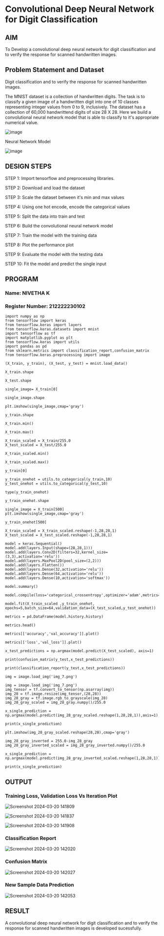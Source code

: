 # Convolutional Deep Neural Network for Digit Classification

## AIM

To Develop a convolutional deep neural network for digit classification and to verify the response for scanned handwritten images.

## Problem Statement and Dataset

Digit classification and to verify the response for scanned handwritten images.

The MNIST dataset is a collection of handwritten digits. The task is to classify a given image of a handwritten digit into one of 10 classes representing integer values from 0 to 9, inclusively. The dataset has a collection of 60,000 handwrittend digits of size 28 X 28. Here we build a convolutional neural network model that is able to classify to it's appropriate numerical value.

![image](https://github.com/NivethaKumar30/mnist-classification/assets/119559844/cebb038a-2a46-4640-955b-cb220c4a74cc)

Neural Network Model

![image](https://github.com/NivethaKumar30/mnist-classification/assets/119559844/920b10b1-d02a-4edf-9a2a-78ac5a515f57)


## DESIGN STEPS

STEP 1:
Import tensorflow and preprocessing libraries.

STEP 2:
Download and load the dataset

STEP 3:
Scale the dataset between it's min and max values

STEP 4:
Using one hot encode, encode the categorical values

STEP 5:
Split the data into train and test

STEP 6:
Build the convolutional neural network model

STEP 7:
Train the model with the training data

STEP 8:
Plot the performance plot

STEP 9:
Evaluate the model with the testing data

STEP 10:
Fit the model and predict the single input

## PROGRAM

### Name: NIVETHA K
### Register Number: 212222230102

```
import numpy as np
from tensorflow import keras
from tensorflow.keras import layers
from tensorflow.keras.datasets import mnist
import tensorflow as tf
import matplotlib.pyplot as plt
from tensorflow.keras import utils
import pandas as pd
from sklearn.metrics import classification_report,confusion_matrix
from tensorflow.keras.preprocessing import image

(X_train, y_train), (X_test, y_test) = mnist.load_data()

X_train.shape

X_test.shape

single_image= X_train[0]

single_image.shape

plt.imshow(single_image,cmap='gray')

y_train.shape

X_train.min()

X_train.max()

X_train_scaled = X_train/255.0
X_test_scaled = X_test/255.0

X_train_scaled.min()

X_train_scaled.max()

y_train[0]

y_train_onehot = utils.to_categorical(y_train,10)
y_test_onehot = utils.to_categorical(y_test,10)

type(y_train_onehot)

y_train_onehot.shape

single_image = X_train[500]
plt.imshow(single_image,cmap='gray')

y_train_onehot[500]

X_train_scaled = X_train_scaled.reshape(-1,28,28,1)
X_test_scaled = X_test_scaled.reshape(-1,28,28,1)

model = keras.Sequential()
model.add(layers.Input(shape=(28,28,1)))
model.add(layers.Conv2D(filters=32,kernel_size=(3,3),activation='relu'))
model.add(layers.MaxPool2D(pool_size=(2,2)))
model.add(layers.Flatten())
model.add(layers.Dense(32,activation='relu'))
model.add(layers.Dense(64,activation='relu'))
model.add(layers.Dense(10,activation='softmax'))

model.summary()

model.compile(loss='categorical_crossentropy',optimizer='adam',metrics='accuracy')

model.fit(X_train_scaled ,y_train_onehot, epochs=5,batch_size=64,validation_data=(X_test_scaled,y_test_onehot))

metrics = pd.DataFrame(model.history.history)

metrics.head()

metrics[['accuracy','val_accuracy']].plot()

metrics[['loss','val_loss']].plot()

x_test_predictions = np.argmax(model.predict(X_test_scaled), axis=1)

print(confusion_matrix(y_test,x_test_predictions))

print(classification_report(y_test,x_test_predictions))

img = image.load_img('img_7.png')

img = image.load_img('img_7.png')
img_tensor = tf.convert_to_tensor(np.asarray(img))
img_28 = tf.image.resize(img_tensor,(28,28))
img_28_gray = tf.image.rgb_to_grayscale(img_28)
img_28_gray_scaled = img_28_gray.numpy()/255.0

x_single_prediction = np.argmax(model.predict(img_28_gray_scaled.reshape(1,28,28,1)),axis=1)

print(x_single_prediction)

plt.imshow(img_28_gray_scaled.reshape(28,28),cmap='gray')

img_28_gray_inverted = 255.0-img_28_gray
img_28_gray_inverted_scaled = img_28_gray_inverted.numpy()/255.0

x_single_prediction = np.argmax(model.predict(img_28_gray_inverted_scaled.reshape(1,28,28,1)),axis=1)

print(x_single_prediction)
```


## OUTPUT

### Training Loss, Validation Loss Vs Iteration Plot

![Screenshot 2024-03-20 141809](https://github.com/NivethaKumar30/mnist-classification/assets/119559844/6689c3eb-b4c1-420f-a80b-3a579138b31a)


![Screenshot 2024-03-20 141837](https://github.com/NivethaKumar30/mnist-classification/assets/119559844/b85e8ded-d271-4375-84ae-6ddfcee27b6c)


![Screenshot 2024-03-20 141908](https://github.com/NivethaKumar30/mnist-classification/assets/119559844/4757abc2-0f3d-4107-a68e-af481de36bee)

### Classification Report


![Screenshot 2024-03-20 142020](https://github.com/NivethaKumar30/mnist-classification/assets/119559844/cd789d97-0539-405e-aeb3-ff576920dddb)


### Confusion Matrix

![Screenshot 2024-03-20 142027](https://github.com/NivethaKumar30/mnist-classification/assets/119559844/be3c588a-00d0-4bd8-8000-4e1fdc2e3ace)


### New Sample Data Prediction

![Screenshot 2024-03-20 142053](https://github.com/NivethaKumar30/mnist-classification/assets/119559844/758dcb73-fd66-4d2f-910b-e06d5e71f433)



## RESULT

A convolutional deep neural network for digit classification and to verify the response for scanned handwritten images is developed sucessfully.
